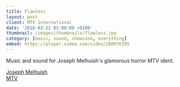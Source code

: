 ```yaml
---
title: Flawless
layout: post
client: MTV International
date: '2018-03-22 01:00:00 +0100'
thumbnail: /images/thumbnails/flawless.jpg
category: [music, sound, showcase, everything]
embed: https://player.vimeo.com/video/260976395
---
```


Music and sound for Joseph Melhuish's glamorous horror MTV ident.

[Joseph Melhuish](http://www.josephmelhuish.com/)  
[MTV](http://www.mtv.com)
